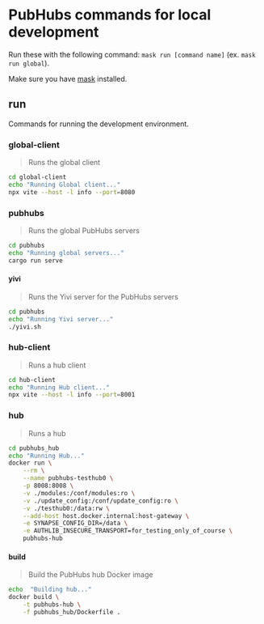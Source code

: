 # PubHubs commands for local development

Run these with the following command: `mask run [command name]` (ex. `mask run global`).

Make sure you have [mask](https://github.com/jacobdeichert/mask) installed.

## run

Commands for running the development environment.

### global-client

> Runs the global client

```sh
cd global-client
echo "Running Global client..."
npx vite --host -l info --port=8080
```

### pubhubs

> Runs the global PubHubs servers

```sh
cd pubhubs
echo "Running global servers..."
cargo run serve
```

#### yivi

> Runs the Yivi server for the PubHubs servers

```sh
cd pubhubs
echo "Running Yivi server..."
./yivi.sh
```

### hub-client

> Runs a hub client

```sh
cd hub-client
echo "Running Hub client..."
npx vite --host -l info --port=8001
```

### hub

> Runs a hub

```sh
cd pubhubs_hub
echo "Running Hub..."
docker run \
    --rm \
    --name pubhubs-testhub0 \
    -p 8008:8008 \
    -v ./modules:/conf/modules:ro \
    -v ./update_config:/conf/update_config:ro \
    -v ./testhub0:/data:rw \
    --add-host host.docker.internal:host-gateway \
    -e SYNAPSE_CONFIG_DIR=/data \
    -e AUTHLIB_INSECURE_TRANSPORT=for_testing_only_of_course \
    pubhubs-hub
```

#### build

> Build the PubHubs hub Docker image

```sh
echo  "Building hub..."
docker build \
    -t pubhubs-hub \
    -f pubhubs_hub/Dockerfile .
```
